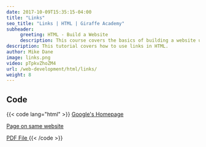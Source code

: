 ```yaml
---
date: 2017-10-09T15:35:15-04:00
title: "Links"
seo_title: "Links | HTML | Giraffe Academy"
subheader:
     greeting: HTML - Build a Website
     description: This course covers the basics of building a website using HTML. Work your way through the videos and we'll teach you everything you need to know to create a basic website!
description: This tutorial covers how to use links in HTML.
author: Mike Dane
image: links.png
video: pTpkvZhoZM4
url: /web-development/html/links/
weight: 8
---
```


## Code

{{< code lang="html" >}}
<a href="https://www.google.com"> Google's Homepage </a>

<a href="page2.html"> Page on same website </a>

<a href="ebook.pdf"> PDF File </a>
{{< /code >}}